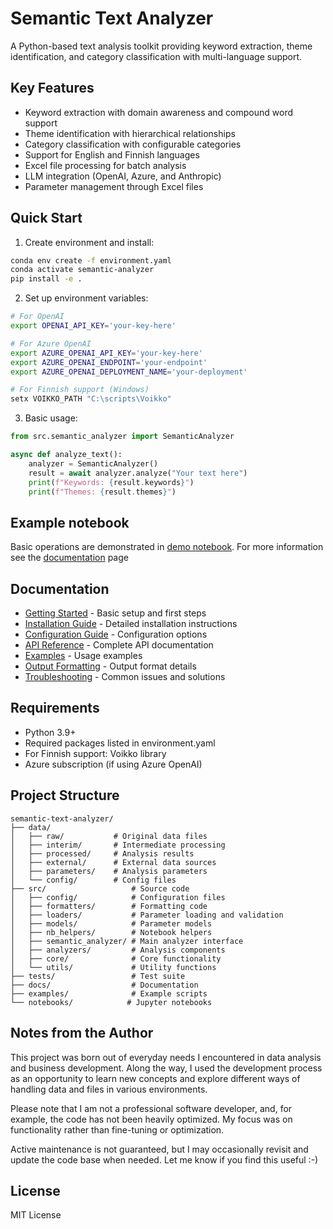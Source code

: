 # Semantic Text Analyzer

A Python-based text analysis toolkit providing keyword extraction, theme identification, and category classification with multi-language support.

## Key Features

- Keyword extraction with domain awareness and compound word support
- Theme identification with hierarchical relationships
- Category classification with configurable categories
- Support for English and Finnish languages
- Excel file processing for batch analysis
- LLM integration (OpenAI, Azure, and Anthropic)
- Parameter management through Excel files

## Quick Start

1. Create environment and install:
```bash
conda env create -f environment.yaml
conda activate semantic-analyzer
pip install -e .
```

2. Set up environment variables:
```bash
# For OpenAI
export OPENAI_API_KEY='your-key-here'

# For Azure OpenAI
export AZURE_OPENAI_API_KEY='your-key-here'
export AZURE_OPENAI_ENDPOINT='your-endpoint'
export AZURE_OPENAI_DEPLOYMENT_NAME='your-deployment'

# For Finnish support (Windows)
setx VOIKKO_PATH "C:\scripts\Voikko"
```

3. Basic usage:
```python
from src.semantic_analyzer import SemanticAnalyzer

async def analyze_text():
    analyzer = SemanticAnalyzer()
    result = await analyzer.analyze("Your text here")
    print(f"Keywords: {result.keywords}")
    print(f"Themes: {result.themes}")
```

## Example notebook
Basic operations are demonstrated in [demo notebook](notebooks/cross_env_analyzer_demo_nb.ipynb). For more information see the [documentation](docs/ANALYSIS_DEMO_DOC.md) page

## Documentation

- [Getting Started](docs/GETTING_STARTED.md) - Basic setup and first steps
- [Installation Guide](docs/INSTALLATION_GUIDE.md) - Detailed installation instructions
- [Configuration Guide](docs/CONFIGURATION_GUIDE.md) - Configuration options
- [API Reference](docs/API_REFERENCE.md) - Complete API documentation
- [Examples](docs/EXAMPLES.md) - Usage examples
- [Output Formatting](docs/OUTPUT_FORMATTING.md) - Output format details
- [Troubleshooting](docs/TROUBLESHOOTING.md) - Common issues and solutions

## Requirements

- Python 3.9+
- Required packages listed in environment.yaml
- For Finnish support: Voikko library
- Azure subscription (if using Azure OpenAI)

## Project Structure

```
semantic-text-analyzer/
├── data/
│   ├── raw/           # Original data files
│   ├── interim/       # Intermediate processing
│   ├── processed/     # Analysis results
│   ├── external/      # External data sources
│   ├── parameters/    # Analysis parameters
│   └── config/        # Config files
├── src/                   # Source code
│   ├── config/            # Configuration files
│   ├── formatters/        # Formatting code
│   ├── loaders/           # Parameter loading and validation
│   ├── models/            # Parameter models
│   ├── nb_helpers/        # Notebook helpers
│   ├── semantic_analyzer/ # Main analyzer interface
│   ├── analyzers/         # Analysis components
│   ├── core/              # Core functionality
│   └── utils/             # Utility functions
├── tests/                 # Test suite
├── docs/                  # Documentation
├── examples/              # Example scripts
└── notebooks/            # Jupyter notebooks
```

## Notes from the Author
This project was born out of everyday needs I encountered in data analysis and business development. Along the way, I used the development process as an opportunity to learn new concepts and explore different ways of handling data and files in various environments.

Please note that I am not a professional software developer, and, for example, the code has not been heavily optimized. My focus was on functionality rather than fine-tuning or optimization.

Active maintenance is not guaranteed, but I may occasionally revisit and update the code base when needed.
Let me know if you find this useful :-)


## License

MIT License